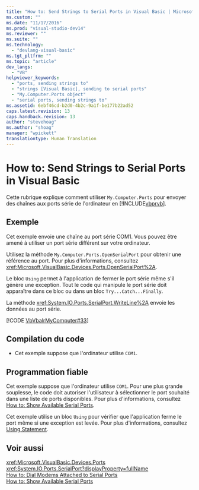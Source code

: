 ```yaml
---
title: "How to: Send Strings to Serial Ports in Visual Basic | Microsoft Docs"
ms.custom: ""
ms.date: "11/17/2016"
ms.prod: "visual-studio-dev14"
ms.reviewer: ""
ms.suite: ""
ms.technology: 
  - "devlang-visual-basic"
ms.tgt_pltfrm: ""
ms.topic: "article"
dev_langs: 
  - "VB"
helpviewer_keywords: 
  - "ports, sending strings to"
  - "strings [Visual Basic], sending to serial ports"
  - "My.Computer.Ports object"
  - "serial ports, sending strings to"
ms.assetid: 6ebf46cd-b2d0-4b2c-9a1f-be177b22ad52
caps.latest.revision: 13
caps.handback.revision: 13
author: "stevehoag"
ms.author: "shoag"
manager: "wpickett"
translationtype: Human Translation
---
```

# How to: Send Strings to Serial Ports in Visual Basic
Cette rubrique explique comment utiliser `My.Computer.Ports` pour envoyer des chaînes aux ports série de l'ordinateur en [!INCLUDE[vbprvb](../../../../csharp/programming-guide/concepts/linq/includes/vbprvb_md.md)].  
  
## Exemple  
 Cet exemple envoie une chaîne au port série COM1.  Vous pouvez être amené à utiliser un port série différent sur votre ordinateur.  
  
 Utilisez la méthode `My.Computer.Ports.OpenSerialPort` pour obtenir une référence au port.  Pour plus d'informations, consultez <xref:Microsoft.VisualBasic.Devices.Ports.OpenSerialPort%2A>.  
  
 Le bloc `Using` permet à l'application de fermer le port série même s'il génère une exception.  Tout le code qui manipule le port série doit apparaître dans ce bloc ou dans un bloc `Try...Catch...Finally`.  
  
 La méthode <xref:System.IO.Ports.SerialPort.WriteLine%2A> envoie les données au port série.  
  
 [!CODE [VbVbalrMyComputer#33](../CodeSnippet/VS_Snippets_VBCSharp/VbVbalrMyComputer#33)]  
  
## Compilation du code  
  
-   Cet exemple suppose que l'ordinateur utilise `COM1`.  
  
## Programmation fiable  
 Cet exemple suppose que l'ordinateur utilise `COM1`. Pour une plus grande souplesse, le code doit autoriser l'utilisateur à sélectionner le port souhaité dans une liste de ports disponibles.  Pour plus d'informations, consultez [How to: Show Available Serial Ports](../../../../visual-basic/developing-apps/programming/computer-resources/how-to-show-available-serial-ports.md).  
  
 Cet exemple utilise un bloc `Using` pour vérifier que l'application ferme le port même si une exception est levée.  Pour plus d'informations, consultez [Using Statement](../../../../visual-basic/language-reference/statements/using-statement.md).  
  
## Voir aussi  
 <xref:Microsoft.VisualBasic.Devices.Ports>   
 <xref:System.IO.Ports.SerialPort?displayProperty=fullName>   
 [How to: Dial Modems Attached to Serial Ports](../../../../visual-basic/developing-apps/programming/computer-resources/how-to-dial-modems-attached-to-serial-ports.md)   
 [How to: Show Available Serial Ports](../../../../visual-basic/developing-apps/programming/computer-resources/how-to-show-available-serial-ports.md)